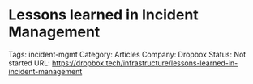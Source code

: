 # Lessons learned in Incident Management

Tags: incident-mgmt
Category: Articles
Company: Dropbox
Status: Not started
URL: https://dropbox.tech/infrastructure/lessons-learned-in-incident-management